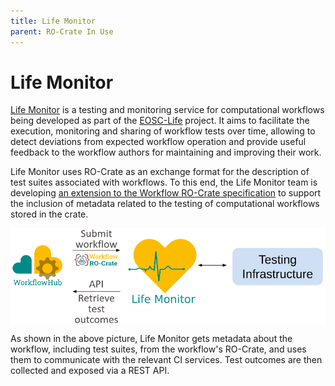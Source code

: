 ```yaml
---
title: Life Monitor
parent: RO-Crate In Use
---
```

<!--
   Copyright 2019-2020 The University of Manchester and RO Crate contributors
   <https://github.com/ResearchObject/ro-crate/graphs/contributors>

   Licensed under the Apache License, Version 2.0 (the "License");
   you may not use this file except in compliance with the License.
   You may obtain a copy of the License at

       http://www.apache.org/licenses/LICENSE-2.0

   Unless required by applicable law or agreed to in writing, software
   distributed under the License is distributed on an "AS IS" BASIS,
   WITHOUT WARRANTIES OR CONDITIONS OF ANY KIND, either express or implied.
   See the License for the specific language governing permissions and
   limitations under the License.
-->

# Life Monitor

[Life Monitor](https://github.com/crs4/life_monitor) is a testing and monitoring service for computational workflows being developed as part of the [EOSC-Life](https://www.eosc-life.eu) project. It aims to facilitate the execution, monitoring and sharing of workflow tests over time, allowing to detect deviations from expected workflow operation and provide useful feedback to the workflow authors for maintaining and improving their work.

Life Monitor uses RO-Crate as an exchange format for the description of test suites associated with workflows. To this end, the Life Monitor team is developing [an extension to the Workflow RO-Crate specification](https://github.com/crs4/life_monitor/wiki/Workflow-Testing-RO-Crate) to support the inclusion of metadata related to the testing of computational workflows stored in the crate.

<p style="vertical-align: bottom">
  <img src="../assets/img/ro-crate-exchange.png" style="vertical-align: middle" />
</p>

As shown in the above picture, Life Monitor gets metadata about the workflow, including test suites, from the workflow's RO-Crate, and uses them to communicate with the relevant CI services. Test outcomes are then collected and exposed via a REST API.
